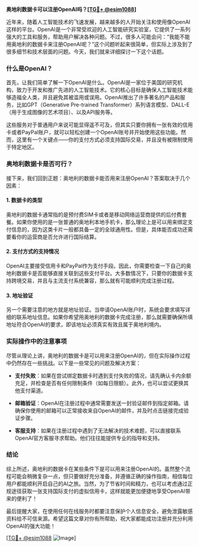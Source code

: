 **奥地利数据卡可以注册OpenAI吗？[[TG💪+ @esim1088](https://t.me/s/esim1088)]**

近年来，随着人工智能技术的飞速发展，越来越多的人开始关注和使用像OpenAI这样的平台。OpenAI是一个非常受欢迎的人工智能研究实验室，它提供了一系列强大的工具和服务，帮助用户解决各种问题。不过，很多人可能会问：“我能不能用奥地利的数据卡来注册OpenAI呢？”这个问题听起来很简单，但实际上涉及到了很多细节和技术层面的问题。今天，我们就来详细探讨一下这个话题。

### 什么是OpenAI？

首先，让我们简单了解一下OpenAI是什么。OpenAI是一家位于美国的研究机构，致力于开发和推广先进的人工智能技术。它的核心目标是确保人工智能技术能够造福全人类，并且避免其被滥用或误用。OpenAI推出了许多著名的产品和服务，比如GPT（Generative Pre-trained Transformer）系列语言模型、DALL-E（用于生成图像的艺术项目）、以及API服务等。

这些服务对于普通用户来说可能显得遥不可及，但其实只要你拥有一张有效的信用卡或者PayPal账户，就可以轻松创建一个OpenAI账号并开始使用这些功能。然而，这里有一个关键点——你的支付方式必须支持国际交易，并且没有被限制使用于特定地区。

### 奥地利数据卡是否可行？

接下来，我们回到正题：奥地利的数据卡能否用来注册OpenAI？答案取决于几个因素：

#### 1. 数据卡的类型
奥地利的数据卡通常指的是预付费SIM卡或者是移动网络运营商提供的后付费套餐。如果你使用的是一张普通的奥地利本地手机卡，那么理论上是可以用来绑定支付信息的，因为这类卡片一般都具备一定的全球通用性。但是，具体能否成功还需要看你的运营商是否允许进行国际结算。

#### 2. 支付方式的支持情况
OpenAI主要接受信用卡和PayPal作为支付手段。因此，你需要检查一下自己的奥地利数据卡是否能够直接关联到这些支付平台。大多数情况下，只要你的数据卡支持跨境交易，并且与主流支付系统兼容，那么就有可能顺利完成注册过程。

#### 3. 地址验证
另一个需要注意的地方就是地址验证。当申请OpenAI账户时，系统会要求填写详细的联系地址信息。如果你希望用奥地利的数据卡完成注册，那么就需要确保所填地址符合OpenAI的要求，即该地址必须真实有效且属于奥地利境内。

### 实际操作中的注意事项

尽管从理论上讲，奥地利的数据卡是可以用来注册OpenAI的，但在实际操作过程中仍然存在一些挑战。以下是一些常见的问题及解决方案：

- **支付失败**：如果在尝试绑定数据卡时遇到支付失败的情况，请先确认卡内余额充足，并检查是否有任何限制条件（如每日限额）。此外，也可以尝试更换其他支付渠道。
  
- **邮箱验证**：OpenAI在注册过程中通常需要发送一封验证邮件到指定邮箱。请确保你使用的邮箱可以正常接收来自OpenAI的邮件，并及时点击链接完成验证步骤。

- **客服支持**：如果在注册过程中遇到了无法解决的技术难题，可以直接联系OpenAI官方客服寻求帮助。他们往往能提供专业的指导和支持。

### 结论

综上所述，奥地利的数据卡在某些条件下是可以用来注册OpenAI的。虽然整个流程可能会稍微复杂一点，但只要做好充分准备，并遵循正确的操作指南，相信每位用户都能顺利开启自己的AI之旅。当然，为了节省时间和精力，也可以考虑通过正规途径获取一张支持国际支付的虚拟信用卡，这样就能更加便捷地享受OpenAI带来的便利了！

最后提醒大家，在使用任何在线服务时都要注意保护个人信息安全，避免泄露敏感资料给不可信来源。希望这篇文章对你有所帮助，祝大家都能成功注册并充分利用OpenAI的强大功能！

[[TG💪+ @esim1088](https://t.me/s/esim1088) ![Image](https://i.postimg.cc/4NQfJmqS/Snipaste-2025-05-13-00-14-12.png)]